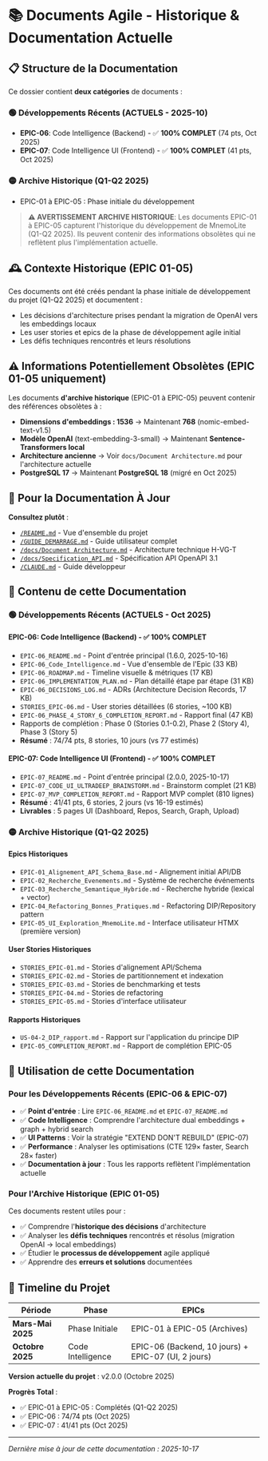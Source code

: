 # 📚 Documents Agile - Historique & Documentation Actuelle

## 📋 Structure de la Documentation

Ce dossier contient **deux catégories** de documents :

### 🟢 **Développements Récents (ACTUELS - 2025-10)**
- **EPIC-06**: Code Intelligence (Backend) - ✅ **100% COMPLET** (74 pts, Oct 2025)
- **EPIC-07**: Code Intelligence UI (Frontend) - ✅ **100% COMPLET** (41 pts, Oct 2025)

### 🟡 **Archive Historique (Q1-Q2 2025)**
- EPIC-01 à EPIC-05 : Phase initiale du développement

> **⚠️ AVERTISSEMENT ARCHIVE HISTORIQUE**: Les documents EPIC-01 à EPIC-05 capturent l'historique du développement de MnemoLite (Q1-Q2 2025).
> Ils peuvent contenir des informations obsolètes qui ne reflètent plus l'implémentation actuelle.

## 🕰️ Contexte Historique (EPIC 01-05)

Ces documents ont été créés pendant la phase initiale de développement du projet (Q1-Q2 2025) et documentent :
- Les décisions d'architecture prises pendant la migration de OpenAI vers les embeddings locaux
- Les user stories et epics de la phase de développement agile initial
- Les défis techniques rencontrés et leurs résolutions

## ⚠️ Informations Potentiellement Obsolètes (EPIC 01-05 uniquement)

Les documents **d'archive historique** (EPIC-01 à EPIC-05) peuvent contenir des références obsolètes à :
- **Dimensions d'embeddings : 1536** → Maintenant **768** (nomic-embed-text-v1.5)
- **Modèle OpenAI** (text-embedding-3-small) → Maintenant **Sentence-Transformers local**
- **Architecture ancienne** → Voir `docs/Document Architecture.md` pour l'architecture actuelle
- **PostgreSQL 17** → Maintenant **PostgreSQL 18** (migré en Oct 2025)

## 📖 Pour la Documentation À Jour

**Consultez plutôt** :
- [`/README.md`](../../README.md) - Vue d'ensemble du projet
- [`/GUIDE_DEMARRAGE.md`](../../GUIDE_DEMARRAGE.md) - Guide utilisateur complet
- [`/docs/Document Architecture.md`](../Document%20Architecture.md) - Architecture technique H-VG-T
- [`/docs/Specification_API.md`](../Specification_API.md) - Spécification API OpenAPI 3.1
- [`/CLAUDE.md`](../../CLAUDE.md) - Guide développeur

## 📂 Contenu de cette Documentation

### 🟢 Développements Récents (ACTUELS - Oct 2025)

#### EPIC-06: Code Intelligence (Backend) - ✅ 100% COMPLET
- `EPIC-06_README.md` - Point d'entrée principal (1.6.0, 2025-10-16)
- `EPIC-06_Code_Intelligence.md` - Vue d'ensemble de l'Epic (33 KB)
- `EPIC-06_ROADMAP.md` - Timeline visuelle & métriques (17 KB)
- `EPIC-06_IMPLEMENTATION_PLAN.md` - Plan détaillé étape par étape (31 KB)
- `EPIC-06_DECISIONS_LOG.md` - ADRs (Architecture Decision Records, 17 KB)
- `STORIES_EPIC-06.md` - User stories détaillées (6 stories, ~100 KB)
- `EPIC-06_PHASE_4_STORY_6_COMPLETION_REPORT.md` - Rapport final (47 KB)
- Rapports de complétion : Phase 0 (Stories 0.1-0.2), Phase 2 (Story 4), Phase 3 (Story 5)
- **Résumé** : 74/74 pts, 8 stories, 10 jours (vs 77 estimés)

#### EPIC-07: Code Intelligence UI (Frontend) - ✅ 100% COMPLET
- `EPIC-07_README.md` - Point d'entrée principal (2.0.0, 2025-10-17)
- `EPIC-07_CODE_UI_ULTRADEEP_BRAINSTORM.md` - Brainstorm complet (21 KB)
- `EPIC-07_MVP_COMPLETION_REPORT.md` - Rapport MVP complet (810 lignes)
- **Résumé** : 41/41 pts, 6 stories, 2 jours (vs 16-19 estimés)
- **Livrables** : 5 pages UI (Dashboard, Repos, Search, Graph, Upload)

### 🟡 Archive Historique (Q1-Q2 2025)

#### Epics Historiques
- `EPIC-01_Alignement_API_Schema_Base.md` - Alignement initial API/DB
- `EPIC-02_Recherche_Evenements.md` - Système de recherche événements
- `EPIC-03_Recherche_Semantique_Hybride.md` - Recherche hybride (lexical + vector)
- `EPIC-04_Refactoring_Bonnes_Pratiques.md` - Refactoring DIP/Repository pattern
- `EPIC-05_UI_Exploration_MnemoLite.md` - Interface utilisateur HTMX (première version)

#### User Stories Historiques
- `STORIES_EPIC-01.md` - Stories d'alignement API/Schema
- `STORIES_EPIC-02.md` - Stories de partitionnement et indexation
- `STORIES_EPIC-03.md` - Stories de benchmarking et tests
- `STORIES_EPIC-04.md` - Stories de refactoring
- `STORIES_EPIC-05.md` - Stories d'interface utilisateur

#### Rapports Historiques
- `US-04-2_DIP_rapport.md` - Rapport sur l'application du principe DIP
- `EPIC-05_COMPLETION_REPORT.md` - Rapport de complétion EPIC-05

## 🎯 Utilisation de cette Documentation

### Pour les Développements Récents (EPIC-06 & EPIC-07)
- ✅ **Point d'entrée** : Lire `EPIC-06_README.md` et `EPIC-07_README.md`
- ✅ **Code Intelligence** : Comprendre l'architecture dual embeddings + graph + hybrid search
- ✅ **UI Patterns** : Voir la stratégie "EXTEND DON'T REBUILD" (EPIC-07)
- ✅ **Performance** : Analyser les optimisations (CTE 129× faster, Search 28× faster)
- ✅ **Documentation à jour** : Tous les rapports reflètent l'implémentation actuelle

### Pour l'Archive Historique (EPIC 01-05)
Ces documents restent utiles pour :
- ✅ Comprendre l'**historique des décisions** d'architecture
- ✅ Analyser les **défis techniques** rencontrés et résolus (migration OpenAI → local embeddings)
- ✅ Étudier le **processus de développement** agile appliqué
- ✅ Apprendre des **erreurs et solutions** documentées

## 📅 Timeline du Projet

| Période | Phase | EPICs |
|---------|-------|-------|
| **Mars-Mai 2025** | Phase Initiale | EPIC-01 à EPIC-05 (Archives) |
| **Octobre 2025** | Code Intelligence | EPIC-06 (Backend, 10 jours) + EPIC-07 (UI, 2 jours) |

**Version actuelle du projet** : v2.0.0 (Octobre 2025)

**Progrès Total** :
- ✅ EPIC-01 à EPIC-05 : Complétés (Q1-Q2 2025)
- ✅ EPIC-06 : 74/74 pts (Oct 2025)
- ✅ EPIC-07 : 41/41 pts (Oct 2025)

---

_Dernière mise à jour de cette documentation : 2025-10-17_
